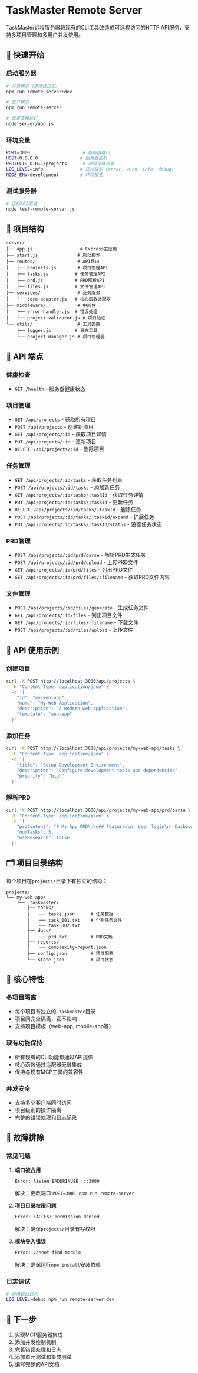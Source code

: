 # TaskMaster Remote Server

TaskMaster远程服务器将现有的CLI工具改造成可远程访问的HTTP API服务，支持多项目管理和多用户并发使用。

## 🚀 快速开始

### 启动服务器

```bash
# 开发模式（带调试日志）
npm run remote-server:dev

# 生产模式
npm run remote-server

# 或者直接运行
node server/app.js
```

### 环境变量

```bash
PORT=3000                    # 服务器端口
HOST=0.0.0.0                # 服务器主机
PROJECTS_DIR=./projects      # 项目存储目录
LOG_LEVEL=info              # 日志级别 (error, warn, info, debug)
NODE_ENV=development        # 环境模式
```

### 测试服务器

```bash
# 运行API测试
node test-remote-server.js
```

## 📁 项目结构

```
server/
├── app.js                  # Express主应用
├── start.js               # 启动脚本
├── routes/                # API路由
│   ├── projects.js        # 项目管理API
│   ├── tasks.js          # 任务管理API
│   ├── prd.js            # PRD解析API
│   └── files.js          # 文件管理API
├── services/              # 业务服务
│   └── core-adapter.js   # 核心函数适配器
├── middleware/            # 中间件
│   ├── error-handler.js  # 错误处理
│   └── project-validator.js # 项目验证
└── utils/                 # 工具函数
    ├── logger.js         # 日志工具
    └── project-manager.js # 项目管理器
```

## 🔌 API 端点

### 健康检查
- `GET /health` - 服务器健康状态

### 项目管理
- `GET /api/projects` - 获取所有项目
- `POST /api/projects` - 创建新项目
- `GET /api/projects/:id` - 获取项目详情
- `PUT /api/projects/:id` - 更新项目
- `DELETE /api/projects/:id` - 删除项目

### 任务管理
- `GET /api/projects/:id/tasks` - 获取任务列表
- `POST /api/projects/:id/tasks` - 添加新任务
- `GET /api/projects/:id/tasks/:taskId` - 获取任务详情
- `PUT /api/projects/:id/tasks/:taskId` - 更新任务
- `DELETE /api/projects/:id/tasks/:taskId` - 删除任务
- `POST /api/projects/:id/tasks/:taskId/expand` - 扩展任务
- `PUT /api/projects/:id/tasks/:taskId/status` - 设置任务状态

### PRD管理
- `POST /api/projects/:id/prd/parse` - 解析PRD生成任务
- `POST /api/projects/:id/prd/upload` - 上传PRD文件
- `GET /api/projects/:id/prd/files` - 列出PRD文件
- `GET /api/projects/:id/prd/files/:filename` - 获取PRD文件内容

### 文件管理
- `POST /api/projects/:id/files/generate` - 生成任务文件
- `GET /api/projects/:id/files` - 列出项目文件
- `GET /api/projects/:id/files/:filename` - 下载文件
- `POST /api/projects/:id/files/upload` - 上传文件

## 📝 API 使用示例

### 创建项目

```bash
curl -X POST http://localhost:3000/api/projects \
  -H "Content-Type: application/json" \
  -d '{
    "id": "my-web-app",
    "name": "My Web Application",
    "description": "A modern web application",
    "template": "web-app"
  }'
```

### 添加任务

```bash
curl -X POST http://localhost:3000/api/projects/my-web-app/tasks \
  -H "Content-Type: application/json" \
  -d '{
    "title": "Setup Development Environment",
    "description": "Configure development tools and dependencies",
    "priority": "high"
  }'
```

### 解析PRD

```bash
curl -X POST http://localhost:3000/api/projects/my-web-app/prd/parse \
  -H "Content-Type: application/json" \
  -d '{
    "prdContent": "# My App PRD\n\n## Features\n- User login\n- Dashboard\n- Settings",
    "numTasks": 5,
    "useResearch": false
  }'
```

## 🗂️ 项目目录结构

每个项目在`projects/`目录下有独立的结构：

```
projects/
└── my-web-app/
    └── .taskmaster/
        ├── tasks/
        │   ├── tasks.json      # 任务数据
        │   ├── task_001.txt    # 个别任务文件
        │   └── task_002.txt
        ├── docs/
        │   └── prd.txt         # PRD文档
        ├── reports/
        │   └── complexity-report.json
        ├── config.json         # 项目配置
        └── state.json          # 项目状态
```

## 🔧 核心特性

### 多项目隔离
- 每个项目有独立的`.taskmaster`目录
- 项目间完全隔离，互不影响
- 支持项目模板（web-app, mobile-app等）

### 现有功能保持
- 所有现有的CLI功能都通过API提供
- 核心函数通过适配器无缝集成
- 保持与现有MCP工具的兼容性

### 并发安全
- 支持多个客户端同时访问
- 项目级别的操作隔离
- 完整的错误处理和日志记录

## 🐛 故障排除

### 常见问题

1. **端口被占用**
   ```bash
   Error: listen EADDRINUSE :::3000
   ```
   解决：更改端口 `PORT=3001 npm run remote-server`

2. **项目目录权限问题**
   ```bash
   Error: EACCES: permission denied
   ```
   解决：确保`projects/`目录有写权限

3. **模块导入错误**
   ```bash
   Error: Cannot find module
   ```
   解决：确保运行`npm install`安装依赖

### 日志调试

```bash
# 启用调试日志
LOG_LEVEL=debug npm run remote-server:dev
```

## 🔮 下一步

1. 实现MCP服务器集成
2. 添加并发控制机制
3. 完善错误处理和日志
4. 添加单元测试和集成测试
5. 编写完整的API文档
